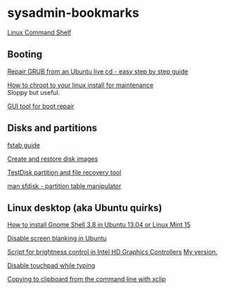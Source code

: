 sysadmin-bookmarks
==================

[Linux Command Shelf](http://linoxide.com/guide/linux-command-shelf.html)

Booting
-------

[Repair GRUB from an Ubuntu live cd - easy step by step guide](http://howtoubuntu.org/how-to-repair-restore-reinstall-grub-2-with-a-ubuntu-live-cd)

[How to chroot to your linux install for maintenance](http://karuppuswamy.com/wordpress/2010/06/02/how-to-chroot-to-ubuntu-using-live-cd-to-fix-grub-rescue-prompt/) <br />
Sloppy but useful.

[GUI tool for boot repair](https://help.ubuntu.com/community/Boot-Repair)


Disks and partitions
--------------------

[fstab guide](https://help.ubuntu.com/community/Fstab)

[Create and restore disk images](http://askubuntu.com/questions/19901/how-to-make-a-disk-image-and-restore-from-it-later)

[TestDisk partition and file recovery tool](http://www.cgsecurity.org/wiki/TestDisk)

[man sfdisk - partition table manipulator](http://manpages.ubuntu.com/manpages/dapper/man8/sfdisk.8.html)


Linux desktop (aka Ubuntu quirks)
-------------

[How to install Gnome Shell 3.8 in Ubuntu 13.04 or Linux Mint 15](http://ubuntux.info/2013/06/08/como-instalar-gnome-shell-3-8-en-ubuntu-13-04-raring-ringtail-o-linux-mint-15/)

[Disable screen blanking in Ubuntu](https://github.com/invernizzie/sysadmin-bookmarks/blob/master/ubuntu-disable-screensaver.md)

[Script for brightness control in Intel HD Graphics Controllers](http://askubuntu.com/a/289177)
[My version.](https://github.com/invernizzie/sysadmin-bookmarks/blob/master/set-brightness.sh)

[Disable touchpad while typing](https://github.com/invernizzie/sysadmin-bookmarks/blob/master/ubuntu-disable-touchpad-typing.md)

[Copying to clipboard from the command line with xclip](http://askubuntu.com/questions/210413/what-is-the-command-line-equivalent-of-copying-a-file-to-clipboard)
